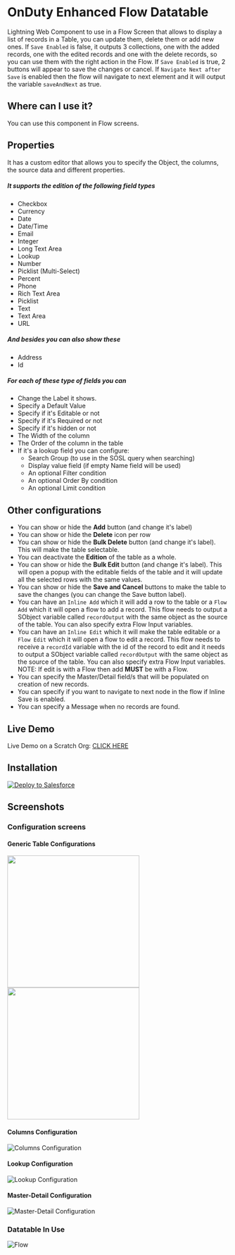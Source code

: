 # OnDuty Enhanced Flow Datatable

Lightning Web Component to use in a Flow Screen that allows to display a list of records in a Table, you can update them, delete them or add new ones.
If `Save Enabled` is false, it outputs 3 collections, one with the added records, one with the edited records and one with the delete records, so you can use them with the right action in the Flow.
If `Save Enabled` is true, 2 buttons will appear to save the changes or cancel. If `Navigate Next after Save` is enabled then the flow will navigate to next element and it will output the variable `saveAndNext` as true.

## Where can I use it?

You can use this component in Flow screens.

## Properties

It has a custom editor that allows you to specify the Object, the columns, the source data and different properties.

##### It supports the edition of the following field types

- Checkbox
- Currency
- Date
- Date/Time
- Email
- Integer
- Long Text Area
- Lookup
- Number
- Picklist (Multi-Select)
- Percent
- Phone
- Rich Text Area
- Picklist
- Text
- Text Area
- URL

##### And besides you can also show these

- Address
- Id

##### For each of these type of fields you can

- Change the Label it shows.
- Specify a Default Value
- Specify if it's Editable or not
- Specify if it's Required or not
- Specify if it's hidden or not
- The Width of the column
- The Order of the column in the table
- If it's a lookup field you can configure:
  - Search Group (to use in the SOSL query when searching)
  - Display value field (if empty Name field will be used)
  - An optional Filter condition
  - An optional Order By condition
  - An optional Limit condition

## Other configurations

- You can show or hide the **Add** button (and change it's label)
- You can show or hide the **Delete** icon per row
- You can show or hide the **Bulk Delete** button (and change it's label). This will make the table selectable.
- You can deactivate the **Edition** of the table as a whole.
- You can show or hide the **Bulk Edit** button (and change it's label). This will open a popup with the editable fields of the table and it will update all the selected rows with the same values.
- You can show or hide the **Save and Cancel** buttons to make the table to save the changes (you can change the Save button label).
- You can have an `Inline Add` which it will add a row to the table or a `Flow Add` which it will open a flow to add a record. This flow needs to output a SObject variable called `recordOutput` with the same object as the source of the table. You can also specify extra Flow Input variables.
- You can have an `Inline Edit` which it will make the table editable or a `Flow Edit` which it will open a flow to edit a record. This flow needs to receive a `recordId` variable with the id of the record to edit and it needs to output a SObject variable called `recordOutput` with the same object as the source of the table. You can also specify extra Flow Input variables. NOTE: If edit is with a Flow then add **MUST** be with a Flow.
- You can specify the Master/Detail field/s that will be populated on creation of new records.
- You can specify if you want to navigate to next node in the flow if Inline Save is enabled.
- You can specify a Message when no records are found.

## Live Demo

Live Demo on a Scratch Org: <a href="https://hosted-scratch.herokuapp.com/launch?template=https://github.com/ondutysoftwaresolutions/oddatatable">CLICK HERE</a>

## Installation

<a href="https://githubsfdeploy.herokuapp.com?owner=ondutysoftwaresolutions&repo=oddatatable&ref=master">
  <img alt="Deploy to Salesforce"
       src="https://raw.githubusercontent.com/afawcett/githubsfdeploy/master/deploy.png">
</a>

## Screenshots

### Configuration screens

#### Generic Table Configurations

<img src="./images/Configuration-1.png" width="300">
<img src="./images/Configuration-2.png" width="300">

#### Columns Configuration

![Columns Configuration](./images/Columns.png)

#### Lookup Configuration

![Lookup Configuration](./images/Lookup.png)

#### Master-Detail Configuration

![Master-Detail Configuration](./images/Master-Detail.png)

### Datatable In Use

![Flow](./images/Table-in-use.png)
